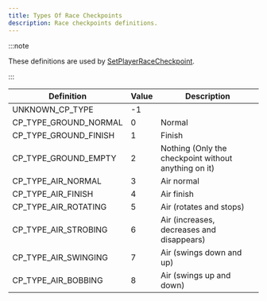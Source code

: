 ```yaml
---
title: Types Of Race Checkpoints
description: Race checkpoints definitions.
---
```


:::note

These definitions are used by [SetPlayerRaceCheckpoint](../functions/SetPlayerRaceCheckpoint).

:::

| Definition            | Value | Description                                          |
|-----------------------|-------|------------------------------------------------------|
| UNKNOWN_CP_TYPE       | -1    |                                                      |
| CP_TYPE_GROUND_NORMAL | 0     | Normal                                               |
| CP_TYPE_GROUND_FINISH | 1     | Finish                                               |
| CP_TYPE_GROUND_EMPTY  | 2     | Nothing (Only the checkpoint without anything on it) |
| CP_TYPE_AIR_NORMAL    | 3     | Air normal                                           |
| CP_TYPE_AIR_FINISH    | 4     | Air finish                                           |
| CP_TYPE_AIR_ROTATING  | 5     | Air (rotates and stops)                              |
| CP_TYPE_AIR_STROBING  | 6     | Air (increases, decreases and disappears)            |
| CP_TYPE_AIR_SWINGING  | 7     | Air (swings down and up)                             |
| CP_TYPE_AIR_BOBBING   | 8     | Air (swings up and down)                             |
